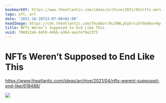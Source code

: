 ```yaml
---
bookmarkOf: https://www.theatlantic.com/ideas/archive/2021/04/nfts-werent-supposed-end-like/618488/
tags: nft, art
date: '2021-10-26T23:07:00+02:00'
headImage: https://cdn.theatlantic.com/thumbor/0LCRWLyEyErsu5Y9eb6ov4gqyyk=/41x19:1877x975/960x500/media/img/mt/2021/04/Atlantic_NFT_artworld_v1-1/original.png
title: NFTs Weren’t Supposed to End Like This
uuid: 700812e6-8459-44bb-a364-aea7ef9e23f5
---
```


# NFTs Weren’t Supposed to End Like This

https://www.theatlantic.com/ideas/archive/2021/04/nfts-werent-supposed-end-like/618488/

![](https://cdn.theatlantic.com/thumbor/0LCRWLyEyErsu5Y9eb6ov4gqyyk=/41x19:1877x975/960x500/media/img/mt/2021/04/Atlantic_NFT_artworld_v1-1/original.png)
